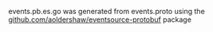 events.pb.es.go was generated from events.proto using the 
[github.com/aoldershaw/eventsource-protobuf](https://github.com/aoldershaw/eventsource-protobuf) package


